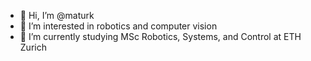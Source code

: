- 👋 Hi, I’m @maturk 
- 👀 I’m interested in robotics and computer vision
- 🌱 I’m currently studying MSc Robotics, Systems, and Control at ETH Zurich

<!---
maturk/maturk is a ✨ special ✨ repository because its `README.md` (this file) appears on your GitHub profile.
You can click the Preview link to take a look at your changes.
--->
